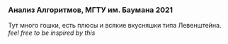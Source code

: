 ### Анализ Алгоритмов, МГТУ им. Баумана 2021

Тут много гошки, есть плюсы и всякие вкусняшки типа Левенштейна.  
*feel free to be inspired by this*
